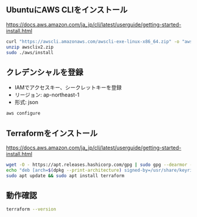 ## UbuntuにAWS CLIをインストール

https://docs.aws.amazon.com/ja_jp/cli/latest/userguide/getting-started-install.html

```bash
curl "https://awscli.amazonaws.com/awscli-exe-linux-x86_64.zip" -o "awscliv2.zip"
unzip awscliv2.zip
sudo ./aws/install
```

## クレデンシャルを登録

- IAMでアクセスキー、シークレットキーを登録
- リージョン: ap-northeast-1
- 形式: json

```bash
aws configure
```

## Terraformをインストール

https://docs.aws.amazon.com/ja_jp/cli/latest/userguide/getting-started-install.html

```bash
wget -O - https://apt.releases.hashicorp.com/gpg | sudo gpg --dearmor -o /usr/share/keyrings/hashicorp-archive-keyring.gpg
echo "deb [arch=$(dpkg --print-architecture) signed-by=/usr/share/keyrings/hashicorp-archive-keyring.gpg] https://apt.releases.hashicorp.com $(lsb_release -cs) main" | sudo tee /etc/apt/sources.list.d/hashicorp.list
sudo apt update && sudo apt install terraform
```

## 動作確認

```bash
terraform --version
```